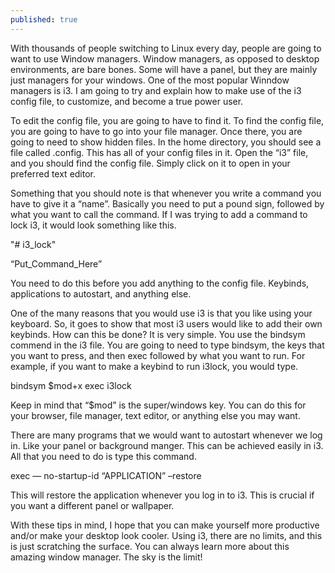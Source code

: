 ```yaml
---
published: true
---
```

With thousands of people switching to Linux every day, people are going to want to use Window managers. Window managers, as opposed to desktop environments, are bare bones. Some will have a panel, but they are mainly just managers for your windows. One of the most popular Winndow managers is i3. I am going to try and explain how to make use of the i3 config file, to customize, and become a true power user.

To edit the config file, you are going to have to find it. To find the config file, you are going to have to go into your file manager. Once there, you are going to need to show hidden files. In the home directory, you should see a file called .config. This has all of your config files in it. Open the “i3” file, and you should find the config file. Simply click on it to open in your preferred text editor.

Something that you should note is that whenever you write a command you have to give it a “name”. Basically you need to put a pound sign, followed by what you want to call the command. If I was trying to add a command to lock i3, it would look something like this.

"# i3_lock"

“Put_Command_Here”

You need to do this before you add anything to the config file. Keybinds, applications to autostart, and anything else.

One of the many reasons that you would use i3 is that you like using your keyboard. So, it goes to show that most i3 users would like to add their own keybinds. How can this be done? It is very simple. You use the bindsym commend in the i3 file. You are going to need to type bindsym, the keys that you want to press, and then exec followed by what you want to run. For example, if you want to make a keybind to run i3lock, you would type.

bindsym $mod+x exec i3lock

Keep in mind that “$mod” is the super/windows key. You can do this for your browser, file manager, text editor, or anything else you may want.

There are many programs that we would want to autostart whenever we log in. Like your panel or background manger. This can be achieved easily in i3. All that you need to do is type this command.

exec — no-startup-id “APPLICATION” –restore

This will restore the application whenever you log in to i3. This is crucial if you want a different panel or wallpaper.

With these tips in mind, I hope that you can make yourself more productive and/or make your desktop look cooler. Using i3, there are no limits, and this is just scratching the surface. You can always learn more about this amazing window manager. The sky is the limit!
